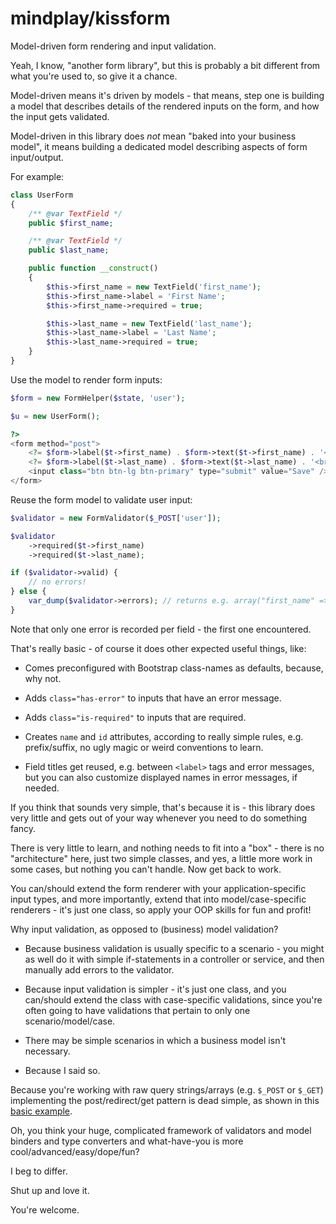 mindplay/kissform
=================

Model-driven form rendering and input validation.

Yeah, I know, "another form library", but this is probably a bit different
from what you're used to, so give it a chance.

Model-driven means it's driven by models - that means, step one is building
a model that describes details of the rendered inputs on the form, and how
the input gets validated.

Model-driven in this library does *not* mean "baked into your business model",
it means building a dedicated model describing aspects of form input/output.

For example:

```PHP
class UserForm
{
    /** @var TextField */
    public $first_name;

    /** @var TextField */
    public $last_name;

    public function __construct()
    {
        $this->first_name = new TextField('first_name');
        $this->first_name->label = 'First Name';
        $this->first_name->required = true;

        $this->last_name = new TextField('last_name');
        $this->last_name->label = 'Last Name';
        $this->last_name->required = true;
    }
}
```

Use the model to render form inputs:

```PHP
$form = new FormHelper($state, 'user');

$u = new UserForm();

?>
<form method="post">
    <?= $form->label($t->first_name) . $form->text($t->first_name) . '<br/>' ?>
    <?= $form->label($t->last_name) . $form->text($t->last_name) . '<br/>' ?>
    <input class="btn btn-lg btn-primary" type="submit" value="Save" />
</form>
```

Reuse the form model to validate user input:

```PHP
$validator = new FormValidator($_POST['user']);

$validator
    ->required($t->first_name)
    ->required($t->last_name);

if ($validator->valid) {
    // no errors!
} else {
    var_dump($validator->errors); // returns e.g. array("first_name" => "First Name is required")
}
```

Note that only one error is recorded per field - the first one encountered.

That's really basic - of course it does other expected useful things, like:

 * Comes preconfigured with Bootstrap class-names as defaults, because, why not.

 * Adds `class="has-error"` to inputs that have an error message.

 * Adds `class="is-required"` to inputs that are required.

 * Creates `name` and `id` attributes, according to really simple rules, e.g.
   prefix/suffix, no ugly magic or weird conventions to learn.

 * Field titles get reused, e.g. between `<label>` tags and error messages, but
   you can also customize displayed names in error messages, if needed.

If you think that sounds very simple, that's because it is - this library does
very little and gets out of your way whenever you need to do something fancy.

There is very little to learn, and nothing needs to fit into a "box" - there
is no "architecture" here, just two simple classes, and yes, a little more work
in some cases, but nothing you can't handle. Now get back to work.

You can/should extend the form renderer with your application-specific input
types, and more importantly, extend that into model/case-specific renderers -
it's just one class, so apply your OOP skills for fun and profit!

Why input validation, as opposed to (business) model validation?

 * Because business validation is usually specific to a scenario - you might as
   well do it with simple if-statements in a controller or service, and then
   manually add errors to the validator.

 * Because input validation is simpler - it's just one class, and you can/should
   extend the class with case-specific validations, since you're often going to
   have validations that pertain to only one scenario/model/case.

 * There may be simple scenarios in which a business model isn't necessary.

 * Because I said so.

Because you're working with raw query strings/arrays (e.g. `$_POST` or `$_GET`)
implementing the post/redirect/get pattern is dead simple, as shown in this
[basic example](https://github.com/mindplay-dk/kissform/blob/master/test/example.php).

Oh, you think your huge, complicated framework of validators and model binders
and type converters and what-have-you is more cool/advanced/easy/dope/fun?

I beg to differ.

Shut up and love it.

You're welcome.
